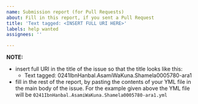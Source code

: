 ```yaml
---
name: Submission report (for Pull Requests)
about: Fill in this report, if you sent a Pull Request
title: 'Text tagged: <INSERT FULL URI HERE>'
labels: help wanted
assignees: ''

---
```


<PASTE THE CONTENTS OF YOUR YML FILE HERE>

**NOTE:** 
- insert full URI in the title of the issue so that the title looks like this:
    * Text tagged: 0241IbnHanbal.AsamiWaKuna.Shamela0005780-ara1
- fill in the rest of the report, by pasting the contents of your YML file in the main body of the issue. For the example given above the YML file will be `0241IbnHanbal.AsamiWaKuna.Shamela0005780-ara1.yml`
